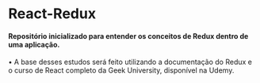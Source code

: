 # React-Redux

#### Repositório inicializado para entender os conceitos de Redux dentro de uma aplicação.

• A base desses estudos será feito utilizando a documentação do Redux e o curso de React completo da Geek University, disponível na Udemy.
